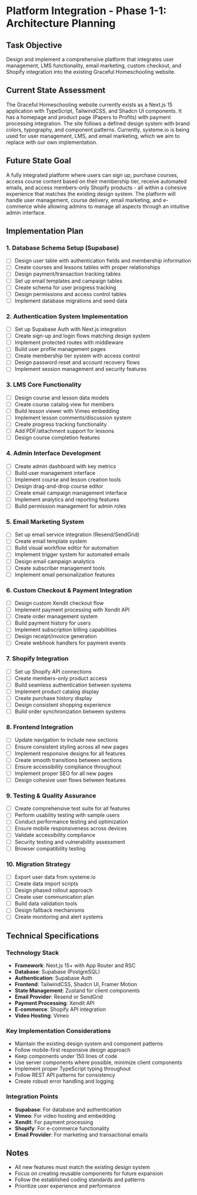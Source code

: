 # Platform Integration - Phase 1-1: Architecture Planning

## Task Objective
Design and implement a comprehensive platform that integrates user management, LMS functionality, email marketing, custom checkout, and Shopify integration into the existing Graceful Homeschooling website.

## Current State Assessment
The Graceful Homeschooling website currently exists as a Next.js 15 application with TypeScript, TailwindCSS, and Shadcn UI components. It has a homepage and product page (Papers to Profits) with payment processing integration. The site follows a defined design system with brand colors, typography, and component patterns. Currently, systeme.io is being used for user management, LMS, and email marketing, which we aim to replace with our own implementation.

## Future State Goal
A fully integrated platform where users can sign up, purchase courses, access course content based on their membership tier, receive automated emails, and access members-only Shopify products - all within a cohesive experience that matches the existing design system. The platform will handle user management, course delivery, email marketing, and e-commerce while allowing admins to manage all aspects through an intuitive admin interface.

## Implementation Plan

### 1. Database Schema Setup (Supabase)
- [ ] Design user table with authentication fields and membership information
- [ ] Create courses and lessons tables with proper relationships
- [ ] Design payment/transaction tracking tables
- [ ] Set up email templates and campaign tables
- [ ] Create schema for user progress tracking
- [ ] Design permissions and access control tables
- [ ] Implement database migrations and seed data

### 2. Authentication System Implementation
- [ ] Set up Supabase Auth with Next.js integration
- [ ] Create sign-up and login flows matching design system
- [ ] Implement protected routes with middleware
- [ ] Build user profile management pages
- [ ] Create membership tier system with access control
- [ ] Design password reset and account recovery flows
- [ ] Implement session management and security features

### 3. LMS Core Functionality
- [ ] Design course and lesson data models
- [ ] Create course catalog view for members
- [ ] Build lesson viewer with Vimeo embedding
- [ ] Implement lesson comments/discussion system
- [ ] Create progress tracking functionality
- [ ] Add PDF/attachment support for lessons
- [ ] Design course completion features

### 4. Admin Interface Development
- [ ] Create admin dashboard with key metrics
- [ ] Build user management interface
- [ ] Implement course and lesson creation tools
- [ ] Design drag-and-drop course editor
- [ ] Create email campaign management interface
- [ ] Implement analytics and reporting features
- [ ] Build permission management for admin roles

### 5. Email Marketing System
- [ ] Set up email service integration (Resend/SendGrid)
- [ ] Create email template system
- [ ] Build visual workflow editor for automation
- [ ] Implement trigger system for automated emails
- [ ] Design email campaign analytics
- [ ] Create subscriber management tools
- [ ] Implement email personalization features

### 6. Custom Checkout & Payment Integration
- [ ] Design custom Xendit checkout flow
- [ ] Implement payment processing with Xendit API
- [ ] Create order management system
- [ ] Build payment history for users
- [ ] Implement subscription billing capabilities
- [ ] Design receipt/invoice generation
- [ ] Create webhook handlers for payment events

### 7. Shopify Integration
- [ ] Set up Shopify API connections
- [ ] Create members-only product access
- [ ] Build seamless authentication between systems
- [ ] Implement product catalog display
- [ ] Create purchase history display
- [ ] Design consistent shopping experience
- [ ] Build order synchronization between systems

### 8. Frontend Integration
- [ ] Update navigation to include new sections
- [ ] Ensure consistent styling across all new pages
- [ ] Implement responsive designs for all features
- [ ] Create smooth transitions between sections
- [ ] Ensure accessibility compliance throughout
- [ ] Implement proper SEO for all new pages
- [ ] Design cohesive user flows between features

### 9. Testing & Quality Assurance
- [ ] Create comprehensive test suite for all features
- [ ] Perform usability testing with sample users
- [ ] Conduct performance testing and optimization
- [ ] Ensure mobile responsiveness across devices
- [ ] Validate accessibility compliance
- [ ] Security testing and vulnerability assessment
- [ ] Browser compatibility testing

### 10. Migration Strategy
- [ ] Export user data from systeme.io
- [ ] Create data import scripts
- [ ] Design phased rollout approach
- [ ] Create user communication plan
- [ ] Build data validation tools
- [ ] Design fallback mechanisms
- [ ] Create monitoring and alert systems

## Technical Specifications

### Technology Stack
- **Framework**: Next.js 15+ with App Router and RSC
- **Database**: Supabase (PostgreSQL)
- **Authentication**: Supabase Auth
- **Frontend**: TailwindCSS, Shadcn UI, Framer Motion
- **State Management**: Zustand for client components
- **Email Provider**: Resend or SendGrid
- **Payment Processing**: Xendit API
- **E-commerce**: Shopify API integration
- **Video Hosting**: Vimeo

### Key Implementation Considerations
- Maintain the existing design system and component patterns
- Follow mobile-first responsive design approach
- Keep components under 150 lines of code
- Use server components where possible, minimize client components
- Implement proper TypeScript typing throughout
- Follow REST API patterns for consistency
- Create robust error handling and logging

### Integration Points
- **Supabase**: For database and authentication
- **Vimeo**: For video hosting and embedding
- **Xendit**: For payment processing
- **Shopify**: For e-commerce functionality
- **Email Provider**: For marketing and transactional emails

## Notes
- All new features must match the existing design system
- Focus on creating reusable components for future expansion
- Follow the established coding standards and patterns
- Prioritize user experience and performance 